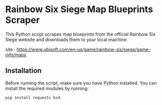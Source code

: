 # Rainbow Six Siege Map Blueprints Scraper

This Python script scrapes map blueprints from the official Rainbow Six Siege website and downloads them to your local machine.

site : https://www.ubisoft.com/en-us/game/rainbow-six/siege/game-info/maps


## Installation

Before running the script, make sure you have Python installed. You can install the required modules by running:

```bash
pip install requests bs4
